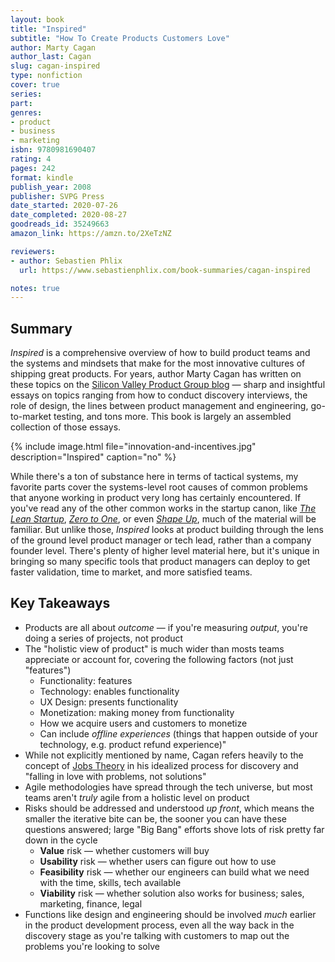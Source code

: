 ```yaml
---
layout: book
title: "Inspired"
subtitle: "How To Create Products Customers Love"
author: Marty Cagan
author_last: Cagan
slug: cagan-inspired
type: nonfiction
cover: true
series: 
part: 
genres:
- product
- business
- marketing
isbn: 9780981690407
rating: 4
pages: 242
format: kindle
publish_year: 2008
publisher: SVPG Press
date_started: 2020-07-26
date_completed: 2020-08-27
goodreads_id: 35249663
amazon_link: https://amzn.to/2XeTzNZ

reviewers:
- author: Sebastien Phlix
  url: https://www.sebastienphlix.com/book-summaries/cagan-inspired

notes: true
---
```


## Summary

_Inspired_ is a comprehensive overview of how to build product teams and the systems and mindsets that make for the most innovative cultures of shipping great products. For years, author Marty Cagan has written on these topics on the [Silicon Valley Product Group blog](https://svpg.com/articles/ "SVPG Essays") — sharp and insightful essays on topics ranging from how to conduct discovery interviews, the role of design, the lines between product management and engineering, go-to-market testing, and tons more. This book is largely an assembled collection of those essays.

{% include image.html file="innovation-and-incentives.jpg" description="Inspired" caption="no" %}

While there's a ton of substance here in terms of tactical systems, my favorite parts cover the systems-level root causes of common problems that anyone working in product very long has certainly encountered. If you've read any of the other common works in the startup canon, like _[The Lean Startup](/books/ries-the-lean-startup/ "The Lean Startup")_, _[Zero to One](/books/thiel-zero-to-one/ "Zero to One")_, or even _[Shape Up](/post/shape-up/ "Shape Up")_, much of the material will be familiar. But unlike those, _Inspired_ looks at product building through the lens of the ground level product manager or tech lead, rather than a company founder level. There's plenty of higher level material here, but it's unique in bringing so many specific tools that product managers can deploy to get faster validation, time to market, and more satisfied teams.

## Key Takeaways
    
* Products are all about _outcome_ — if you're measuring _output_, you're doing a series of projects, not product
* The "holistic view of product" is much wider than mosts teams appreciate or account for, covering the following factors (not just "features")
  * Functionality: features
  * Technology: enables functionality
  * UX Design: presents functionality
  * Monetization: making money from functionality
  * How we acquire users and customers to monetize
  * Can include _offline experiences_ (things that happen outside of your technology, e.g. product refund experience)"
* While not explicitly mentioned by name, Cagan refers heavily to the concept of [Jobs Theory](https://resextensa.substack.com/p/jobs-theory-thinking-in-demand-and "Jobs — Thinking in Demand and Supply") in his idealized process for discovery and "falling in love with problems, not solutions"
* Agile methodologies have spread through the tech universe, but most teams aren't _truly_ agile from a holistic level on product
* Risks should be addressed and understood _up front_, which means the smaller the iterative bite can be, the sooner you can have these questions answered; large "Big Bang" efforts shove lots of risk pretty far down in the cycle
  * **Value** risk — whether customers will buy
  * **Usability** risk — whether users can figure out how to use
  * **Feasibility** risk — whether our engineers can build what we need with the time, skills, tech available
  * **Viability** risk — whether solution also works for business; sales, marketing, finance, legal
* Functions like design and engineering should be involved _much_ earlier in the product development process, even all the way back in the discovery stage as you're talking with customers to map out the problems you're looking to solve
